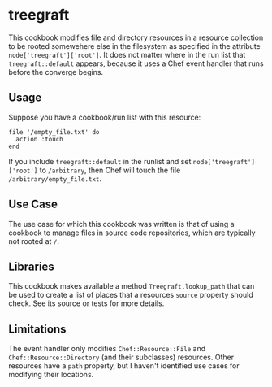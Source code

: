 # treegraft

This cookbook modifies file and directory resources in a resource collection to be rooted somewehere else in the filesystem as specified in the attribute `node['treegraft']['root']`. It does not matter where in the run list that `treegraft::default` appears, because it uses a Chef event handler that runs before the converge begins.

## Usage

Suppose you have a cookbook/run list with this resource:

```
file '/empty_file.txt' do
  action :touch
end
```

If you include `treegraft::default` in the runlist and set `node['treegraft']['root']` to `/arbitrary`, then Chef will touch the file `/arbitrary/empty_file.txt`.

## Use Case

The use case for which this cookbook was written is that of using a cookbook to manage files in source code repositories, which are typically not rooted at `/`.

## Libraries

This cookbook makes available a method `Treegraft.lookup_path` that can be used to create a list of places that a resources `source` property should check. See its source or tests for more details.

## Limitations

The event handler only modifies `Chef::Resource::File` and `Chef::Resource::Directory` (and their subclasses) resources. Other resources have a `path` property, but I haven't identified use cases for modifying their locations.
